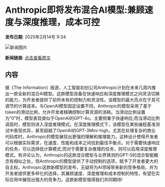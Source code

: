 # Anthropic即将发布混合AI模型:兼顾速度与深度推理，成本可控

**发布日期**: 2025年2月14号 9:34

![新闻图片](https://pic.chinaz.com/picmap/thumb/202310180948538535_0.jpg)

**新闻链接**: [点击查看原文](https://www.aibase.com/zh/news/15363)

## 内容

据《The Information》报道，人工智能初创公司Anthropic计划在未来几周内推出一款全新的混合AI模型。这款模型具备在快速响应和深度推理模式之间灵活切换的能力，为开发者提供了前所未有的控制力和灵活性。该模型的最大亮点在于其可调节的计算成本。与OpenAI模型固定设置不同，Anthropic的模型采用了基于token的滑动比例，允许开发者精确控制计算资源的消耗。当滑动比例设置为“0”时，模型表现类似于OpenAI的GPT-4o，主要侧重于快速响应;而当滑动比例调高时，模型则进入深度推理模式。在深度推理模式下，该模型在某些编程基准测试中表现优异，甚至超越了OpenAI的GPT-3Mini-high。尤其在处理复杂的商业代码库时，Anthropic的模型展现出更强的理解和推理能力。这种设计使得开发者可以根据实际需求，在速度、性能和成本之间找到最佳平衡点。对于需要快速响应的任务，可以选择低计算模式;而对于需要复杂推理的任务，则可以启用深度推理模式。有评论认为，Anthropic的这款混合模型与业界猜测的GPT-5的混合智能概念有相似之处，但Anthropic的模型提供了手动控制的选项，赋予了开发者更大的自主权。Anthropic这款新模型的发布，无疑将为AI领域带来新的竞争格局，并为开发者提供更多样化的选择。其兼顾速度、深度推理和成本控制的特性，有望在实际应用中展现出强大的竞争力。这款新模型值得我们共同期待!
